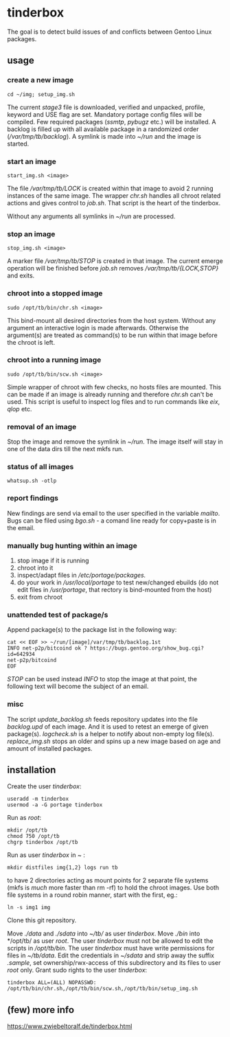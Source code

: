 # tinderbox
The goal is to detect build issues of and conflicts between Gentoo Linux packages.

## usage
### create a new image

    cd ~/img; setup_img.sh

The current *stage3* file is downloaded, verified and unpacked, profile, keyword and USE flag are set.
Mandatory portage config files will be compiled.
Few required packages (*ssmtp*, *pybugz* etc.) will be installed.
A backlog is filled up with all available package in a randomized order (*/var/tmp/tb/backlog*).
A symlink is made into *~/run* and the image is started.

### start an image
    
    start_img.sh <image>

The file */var/tmp/tb/LOCK* is created within that image to avoid 2 running instances of the same image.
The wrapper *chr.sh* handles all chroot related actions and gives control to *job.sh*.
That script is the heart of the tinderbox.

Without any arguments all symlinks in *~/run* are processed.

### stop an image

    stop_img.sh <image>

A marker file */var/tmp/tb/STOP* is created in that image.
The current emerge operation will be finished before *job.sh* removes */var/tmp/tb/{LOCK,STOP}* and exits.

### chroot into a stopped image
    
    sudo /opt/tb/bin/chr.sh <image>

This bind-mount all desired directories from the host system. Without any argument an interactive login is made afterwards. Otherwise the argument(s) are treated as command(s) to be run within that image before the chroot is left.

### chroot into a running image
    
    sudo /opt/tb/bin/scw.sh <image>

Simple wrapper of chroot with few checks, no hosts files are mounted. This can be made if an image is already running and therefore *chr.sh* can't be used. This script is useful to inspect log files and to run commands like *eix*, *qlop* etc.

### removal of an image
Stop the image and remove the symlink in *~/run*.
The image itself will stay in one of the data dirs till the next mkfs run.

### status of all images

    whatsup.sh -otlp

### report findings
New findings are send via email to the user specified in the variable *mailto*.
Bugs can be filed using *bgo.sh* - a comand line ready for copy+paste is in the email.

### manually bug hunting within an image
1. stop image if it is running
2. chroot into it
3. inspect/adapt files in */etc/portage/packages.*
4. do your work in */usr/local/portage* to test new/changed ebuilds (do not edit files in */usr/portage*, that rectory is bind-mounted from the host)
5. exit from chroot

### unattended test of package/s
Append package(s) to the package list in the following way:
    
    cat << EOF >> ~/run/[image]/var/tmp/tb/backlog.1st
    INFO net-p2p/bitcoind ok ? https://bugs.gentoo.org/show_bug.cgi?id=642934
    net-p2p/bitcoind
    EOF

*STOP* can be used instead *INFO* to stop the image at that point, the following text will become the subject of an email.

### misc
The script *update_backlog.sh* feeds repository updates into the file *backlog.upd* of each image.
And it is used to retest an emerge of given package(s).
*logcheck.sh* is a helper to notify about non-empty log file(s).
*replace_img.sh* stops an older and spins up a new image based on age and amount of installed packages.

## installation
Create the user *tinderbox*:

    useradd -m tinderbox
    usermod -a -G portage tinderbox

Run as *root*:

    mkdir /opt/tb
    chmod 750 /opt/tb
    chgrp tinderbox /opt/tb

Run as user *tinderbox* in ~ :

    mkdir distfiles img{1,2} logs run tb

to have 2 directories acting as mount points for 2 separate file systems (mkfs is *much* more faster than rm -rf) to hold the chroot images. Use both file systems in a round robin manner, start with the first, eg.:

    ln -s img1 img

Clone this git repository.

Move *./data* and *./sdata* into *~/tb/* as user *tinderbox*.
Move *./bin* into */opt/tb/ as user *root*.
The user *tinderbox* must not be allowed to edit the scripts in */opt/tb/bin*.
The user *tinderbox* must have write permissions for files in *~/tb/data*.
Edit the credentials in *~/sdata* and strip away the suffix *.sample*, set ownership/rwx-access of this subdirectory and its files to user *root* only.
Grant sudo rights to the user *tinderbox*:

    tinderbox ALL=(ALL) NOPASSWD: /opt/tb/bin/chr.sh,/opt/tb/bin/scw.sh,/opt/tb/bin/setup_img.sh

## (few) more info
https://www.zwiebeltoralf.de/tinderbox.html

